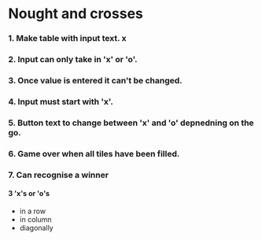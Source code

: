 # Nought and crosses

### 1. Make table with input text. x

### 2. Input can only take in 'x' or 'o'. 

### 3. Once value is entered it can't be changed.

### 4. Input must start with 'x'.

### 5. Button text to change between 'x' and 'o' depnedning on the go.

### 6. Game over when all tiles have been filled.

### 7. Can recognise a winner



#### 3 'x's or 'o's

- in a row
- in column
- diagonally
